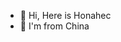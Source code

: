 - 👋 Hi, Here is Honahec
- 👀 I'm from China

<!---
Calm00/Calm00 is a ✨ special ✨ repository because its `README.md` (this file) appears on your GitHub profile.
You can click the Preview link to take a look at your changes.
--->
